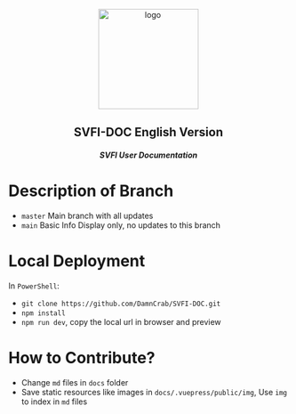 <p align="center"><a href="https://xugaoyi.com/" target="_blank" rel="noopener noreferrer"><img width="180" src="https://fastly.jsdelivr.net/gh/xugaoyi/image_store/blog/20200409124835.png" alt="logo"></a></p>


<h2 align="center">SVFI-DOC English Version</h2>

<h5 align="center">SVFI User Documentation</h5>

# Description of Branch

- `master` Main branch with all updates
- `main` Basic Info Display only, no updates to this branch

# Local Deployment
In `PowerShell`:
- `git clone https://github.com/DamnCrab/SVFI-DOC.git`
- `npm install`
- `npm run dev`, copy the local url in browser and preview

# How to Contribute?
- Change `md` files in `docs` folder
- Save static resources like images in `docs/.vuepress/public/img`, Use `img` to index in `md` files